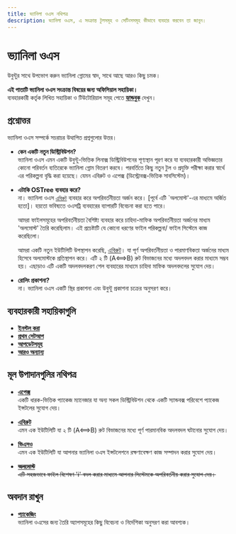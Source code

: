 ```yaml
---
title: ভ্যানিলা ওএস নথিপত্র
description: ভ্যানিলা ওএস, এ সংক্রান্ত টুলসমূহ ও সেটিংসসমূহ কীভাবে ব্যবহার করবেন তা জানুন।
---
```


# ভ্যানিলা ওএস

উবুন্টুর সাথে উপভোগ করুন ভ্যানিলা গ্নোমের স্বাদ, সাথে আছে আরও কিছু চমক।

**এই পাতাটি ভ্যানিলা ওএস সংক্রান্ত বিষয়ের জন্য অফিসিয়াল সহায়িকা।**\
ব্যবহারকারী কর্তৃক লিখিত সহায়িকা ও টিউটোরিয়াল সমূহ পেতে [**হ্যান্ডবুক**](https://handbook.vanillaos.org) দেখুন।

## প্রশ্নোত্তর

ভ্যানিলা ওএস সম্পর্কে সচরাচর উত্থাপিত প্রশ্নগুলোর উত্তর।

- **কেন একটি নতুন ডিস্ট্রিবিউশন?**\
  ভ্যানিলা ওএস এমন একটি উবুন্টু-ভিত্তিক লিনাক্স ডিস্ট্রিবিউশনের শূণ্যস্থান পূরণ করে
  যা ব্যবহারকারী অভিজ্ঞতার কোনো পরিবর্তন ব্যতিরেকে ভ্যানিলা গ্নোম বিতরণ করবে।
  পরবর্তিতে কিছু নতুন টুল ও প্রযুক্তি পরীক্ষা করার স্বার্থে এর পরিকল্পনা বৃদ্ধি করা হয়েছে।
  যেমন এবিরুট ও এপেক্স (ডিস্ট্রোবক্স-ভিত্তিক সাবসিস্টেম)।
   
- **এটাকি OSTree ব্যবহার করে?**\
  না। ভ্যানিলা ওএস [`এবিরুট`](https://github.com/Vanilla-OS/ABRoot) ব্যবহার করে অপরিবর্তনীয়তা অর্জন করে। [পূর্বে এটি `অলমোস্ট'-এর মাধ্যমে অর্জিত হতো]। হয়তো ভবিষ্যতে ওএসট্রি ব্যবহারের ব্যাপারটি বিবেচনা করা হতে পারে।
 
  আমরা ফাইলসমূহের অপরিবর্তনীয়তা বৈশিষ্ট্য ব্যবহার করে চাহিদা-মাফিক অপরিবর্তনীয়তা অর্জনের মাধ্যম 'অলমোস্ট' তৈরি করেছিলাম।
  এই প্রচেষ্টাটি যে কোনো ধরণের ফাইল পরিকল্পনা/ ফাইল সিস্টেমে কাজ করেছিলো।
  
  আমরা একটি নতুন ইউটিলিটি উপস্থাপন করেছি, [এবিরুট](https://github.com/Vanilla-OS/ABRoot)। যা পূর্ণ অপরিবর্তনীয়তা ও পারমাণবিকতা অর্জনের মাধ্যম হিসেবে অলমোস্টকে প্রতিস্থাপন করে। এটি ২ টি (A⟺B) রুট বিভাজনের মধ্যে অদলবদল করার মাধ্যমে সম্ভব হয়। এছাড়াও এটি একটি অদলবদলকরণ শেল ব্যবহারের মাধ্যমে চাহিদা মাফিক অদলবদলের সুযোগ দেয়।
  
- **রোলিং প্রকাশনা?**\
  না। ভ্যানিলা ওএস একটি স্থির প্রকাশনা এবং উবুন্টু প্রকাশনা চক্রের অনুসরণ করে।

## ব্যবহারকারী সহায়িকাগুলি 

- **[ইনস্টল করা](https://handbook.vanillaos.org/2022/11/05/installation.html)**
- **[প্রথম সেটআপ](https://handbook.vanillaos.org/2022/11/18/first-setup.html)**
- **[আপডেটসমূহ](https://handbook.vanillaos.org/2022/12/10/updates.html)**
- **[আরও অন্যান্য](https://handbook.vanillaos.org/)**

## মূল উপাদানগুলির নথিপত্র

- **[এপেক্স](/docs/apx)**\
  একটি ধারক-ভিত্তিক প্যাকেজ ম্যানেজার যা অন্য সকল ডিস্ট্রিবিউশন থেকে একটি স্যান্ডবক্স পরিবেশে প্যাকেজ ইন্সটলের সুযোগ দেয়। 

- **[এবিরুট](/docs/ABRoot)**\
  এমন এক ইউটিলিটি যা ২ টি (A⟺B) রুট বিভাজনের মধ্যে পূর্ণ পারমানবিক অদলবদল ঘটানোর সুযোগ দেয়।

- **[ভিএসও](/docs/vso)**\
  এমন এক ইউটিলিটি যা আপনার ভ্যানিলা ওএস ইন্সটলেশনে রক্ষণাবেক্ষণ কাজ সম্পাদন করার সুযোগ দেয়।
- ~~**[অলমোস্ট](/docs/almost)**~~\
  ~~এটি সহজভাবে ফাইল বিশেষণ 'i' বদল করার মাধ্যমে আপনার সিস্টেমকে অপরিবর্তনীয় করার সুযোগ দেয়।~~

## অবদান রাখুন

- **[প্যাকেজিং](/docs/packaging)**\
  ভ্যানিলা ওএসের জন্য তৈরি অ্যাপসমূহের কিছু বিবেচনা ও নির্দেশিকা অনুসরণ করা আবশ্যক।
